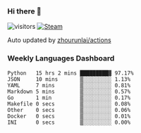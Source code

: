 ### Hi there 👋

![visitors](https://visitor-badge.glitch.me/badge?page_id=zhourunlai)
[![Steam](https://img.shields.io/badge/dynamic/json?label=Steam&query=%24.data.totalSubs&url=https%3A%2F%2Fapi.spencerwoo.com%2Fsubstats%2F%3Fsource%3DsteamGames%26queryKey%3D76561198285156854&suffix=%20Games&logo=steam&labelColor=134375&color=0b1a37&longCache=true)](http://steamcommunity.com/profiles/76561198285156854)

Auto updated by <a href="https://github.com/zhourunlai/zhourunlai/actions" target="_blank">zhourunlai/actions</a>

### Weekly Languages Dashboard

<!--PART:wakatime-->
```text
Python   15 hrs 2 mins █████████▓ 97.17%
JSON     10 mins       ▒░░░░░░░░░ 1.13%
YAML     7 mins        ▒░░░░░░░░░ 0.81%
Markdown 5 mins        ▒░░░░░░░░░ 0.57%
Go       1 min         ▒░░░░░░░░░ 0.17%
Makefile 0 secs        ▒░░░░░░░░░ 0.08%
Other    0 secs        ▒░░░░░░░░░ 0.06%
Docker   0 secs        ▒░░░░░░░░░ 0.01%
INI      0 secs        ▒░░░░░░░░░ 0.00%
```
<!--PART:wakatime-->
